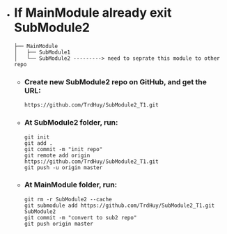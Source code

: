 - # If MainModule already exit SubModule2
	```
	├── MainModule
	│   ├── SubModule1
	│   └── SubModule2 ---------> need to seprate this module to other repo
	```

	- ### Create new SubModule2 repo on GitHub, and get the URL:
	  	```
		https://github.com/TrdHuy/SubModule2_T1.git
	   	```
	- ### At SubModule2 folder, run:
		 ```
		git init
		git add .
		git commit -m "init repo"
		git remote add origin https://github.com/TrdHuy/SubModule2_T1.git
		git push -u origin master
		 ```
  	- ### At MainModule folder, run:
		 ```
		git rm -r SubModule2 --cache
		git submodule add https://github.com/TrdHuy/SubModule2_T1.git SubModule2
	  	git commit -m "convert to sub2 repo"
	  	git push origin master
		 ```


